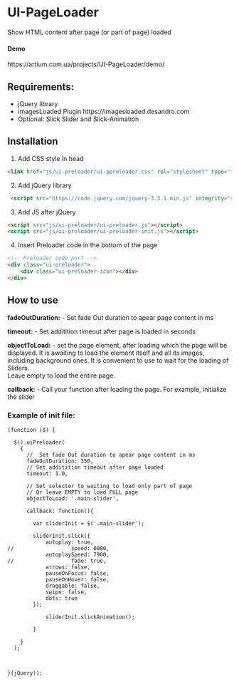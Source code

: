 # UI-PageLoader
Show HTML content after page (or part of page) loaded


<h4>Demo</h4> 
https://artium.com.ua/projects/UI-PageLoader/demo/


<h2>Requirements: </h2>
<ul>
<li>jQuery library</li>
<li>imagesLoaded Plugin  https://imagesloaded.desandro.com</li>
<li>Optional: Slick Slider and Slick-Animation</li>
</ul>


<h2>Installation</h2>

1. Add CSS style in head
```HTML 
<link href="js/ui-preloader/ui-ppreloader.css" rel="stylesheet" type="text/css">
```
2. Add jQuery library
```HTML 
 <script src="https://code.jquery.com/jquery-3.3.1.min.js" integrity="sha256-FgpCb/KJQlLNfOu91ta32o/NMZxltwRo8QtmkMRdAu8=" crossorigin="anonymous"></script>
 ``` 
 
3. Add JS after jQuery
```HTML 
<script src="js/ui-preloader/ui-preloader.js"></script>
<script src="js/ui-preloader/ui-preloader-init.js"></script>
```  
4. Insert Preloader code in the bottom of the page
```HTML 
<!-- Preloader code part -->
<div class="ui-preloader">
    <div class="ui-preloader-icon"></div>
</div>
```   
<p></p>

<h2>How to use</h2>



<p><b>fadeOutDuration:</b> - Set fade Out duration to apear page content in ms</p>
<p><b>timeout:</b> - Set additition timeout after page is loaded in seconds</p>
<p><b>objectToLoad:</b> - set the page element, after loading which the page will be displayed. It is awaiting to load the element itself and all its images, including background ones. It is convenient to use to wait for the loading of Sliders.<br />
Leave empty to load the entire page.
</p>
<p><b>callback:</b> - Call your function after loading the page. For example, initialize the slider </p>

<h3>Example of init file:</h3>

```JS
(function ($) {

  $().uiPreloader(
    {
      //  Set fade Out duration to apear page content in ms
      fadeOutDuration: 350,
      // Set additition timeout after page loaded
      timeout: 1.0,

      // Set selector to waiting to load only part of page
      // Or leave EMPTY to load FULL page
      objectToLoad: '.main-slider',

      callback: function(){

        var sliderInit = $('.main-slider');

        sliderInit.slick({
            autoplay: true,
//                  speed: 0000,
            autoplaySpeed: 7900,
//                  fade: true,
            arrows: false,
            pauseOnFocus: false,
            pauseOnHover: false,
            draggable: false,
            swipe: false,
            dots: true
        });

            sliderInit.slickAnimation();

        }

    }
  );


  
}(jQuery));
```     


